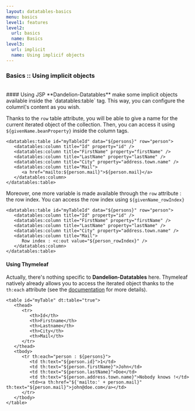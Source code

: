 ```yaml
---
layout: datatables-basics
menu: basics
level1: features
level2:
  url: basics
  name: Basics
level3:
  url: implicit
  name: Using implicif objects
---
```


### Basics :: Using implicit objects 

<br />
#### Using JSP
**Dandelion-Datatables** make some implicit objects available inside the `datatables:table` tag. This way, you can configure the column\'s content as you wish.

Thanks to the `row` table attribute, you will be able to give a name for the current iterated object of the collection. Then, you can access it using `${givenName.beanProperty}` inside the column tags.

	<datatables:table id="myTableId" data="${persons}" row="person">
	   <datatables:column title="Id" property="id" />
	   <datatables:column title="FirstName" property="firstName" />
	   <datatables:column title="LastName" property="lastName" />
	   <datatables:column title="City" property="address.town.name" />
	   <datatables:column title="Mail">
	      <a href="mailto:${person.mail}">${person.mail}</a>
	   </datatables:column>
	</datatables:table>

Moreover, one more variable is made available through the `row` attribute : the row index. You can access the row index using `${givenName_rowIndex}`

    <datatables:table id="myTableId" data="${persons}" row="person">
	   <datatables:column title="Id" property="id" />
	   <datatables:column title="FirstName" property="firstName" />
	   <datatables:column title="LastName" property="lastName" />
	   <datatables:column title="City" property="address.town.name" />
	   <datatables:column title="Mail">
	      Row index : <c:out value="${person_rowIndex}" />
	   </datatables:column>
	</datatables:table>

#### Using Thymeleaf
Actually, there\'s nothing specific to **Dandelion-Datatables** here. Thymeleaf natively already allows you to access the iterated object thanks to the `th:each` attribute (see the [documentation](http://www.thymeleaf.org/usingthymeleaf.html) for more details).

	<table id="myTable" dt:table="true">
	   <thead>
	      <tr>
	         <th>Id</th>
	         <th>Firstname</th>
	         <th>Lastname</th>
	         <th>City</th>
	         <th>Mail</th>
	      </tr>
	   </thead>
	   <tbody>
	      <tr th:each="person : ${persons}">
	         <td th:text="${person.id}">1</td>
	         <td th:text="${person.firstName}">John</td>
	         <td th:text="${person.lastName}">Doe</td>
	         <td th:text="${person.address.town.name}">Nobody knows !</td>
	         <td><a th:href="${'mailto:' + person.mail}" th:text="${person.mail}">john@doe.com</a></td>
	      </tr>
	   </tbody>
	</table>
